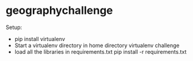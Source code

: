 # geographychallenge
Setup:
- pip install virtualenv
- Start a virtualenv directory in home directory
    virtualenv challenge
- load all the libraries in requirements.txt
    pip install -r requirements.txt


